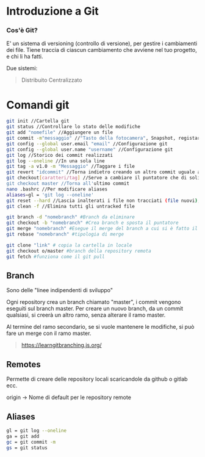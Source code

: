 # Introduzione a Git

### Cos'è Git?

E' un sistema di versioning (controllo di versione), per gestire i cambiamenti dei file.
Tiene traccia di ciascun cambiamento che avviene nel tuo progetto, e chi li ha fatti.

Due sistemi:
> Distribuito
Centralizzato

# Comandi git

```bash
git init //Cartella git
git status //Controllare lo stato delle modifiche
git add "nomefile" //Aggiungere un file
git commit -m"messaggio" //"Tasto della fotocamera", Snapshot, registare un messaggio
git config --global user.email "email" //Configurazione git
git config --global user.name "username" //Configurazione git
git log //Storico dei commit realizzati
git log --oneline //In una sola line
git tag -a v1.0 -m "Messaggio" //Taggare i file
git revert "idcommit" //Torna indietro creando un altro commit uguale al precedente
git checkout[caratteri/tag] //Serve a cambiare il puntatore che di solitao punta all'ultimo commit, per controllare una versione precedente del programma
git checkout master //Torna all'ultimo commit
nano .bashrc //Per modificare aliases
aliases=gl = 'git log --oneline'
git reset --hard //Lascia inalterati i file non tracciati (file nuovi), torna al commit precedente di quelli tracciati
git clean -f //Elimina tutti gli untracked file

git branch -d "nomebranch" #Branch da eliminare
git checkout -b "nomebranch" #Crea branch e sposta il puntatore
git merge "nomebranch" #Esegue il merge del branch a cui si è fatto il checkout con il nome branch
git rebase "nomebranch" #tipologia di merge

git clone "link" # copia la cartella in locale
git checkout o/master #branch della repository remota
git fetch #funziona come il git pull

```

## Branch

Sono delle "linee indipendenti di sviluppo"

Ogni repository crea un branch chiamato "master", i commit vengono eseguiti sul branch master.
Per creare un nuovo branch, da un commit qualsiasi, si creerà un altro ramo, senza alterare il ramo master.

Al termine del ramo secondario, se si vuole mantenere le modifiche, si può fare un merge con il ramo master.

>https://learngitbranching.js.org/

## Remotes

Permette di creare delle repository locali scaricandole da github o gitlab ecc.

origin -> Nome di default per le repository remote

## Aliases
```bash
gl = git log --oneline
ga = git add
gc = git commit -m
gs = git status
```
